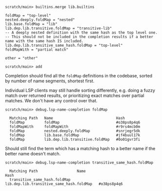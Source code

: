 ``` ucm :hide
scratch/main> builtins.merge lib.builtins
```

``` unison :hide
foldMap = "top-level"
nested.deeply.foldMap = "nested"
lib.base.foldMap = "lib"
lib.dep.lib.transitive.foldMap = "transitive-lib"
-- A deeply nested definition with the same hash as the top level one.
-- This should not be included in the completion results if a better name with the same hash IS included.
lib.dep.lib.transitive_same_hash.foldMap = "top-level"
foldMapWith = "partial match"

other = "other"
```

``` ucm :hide
scratch/main> add
```

Completion should find all the `foldMap` definitions in the codebase,
sorted by number of name segments, shortest first.

Individual LSP clients may still handle sorting differently, e.g. doing a fuzzy match over returned results, or
prioritizing exact matches over partial matches. We don't have any control over that.

``` ucm
scratch/main> debug.lsp-name-completion foldMap

  Matching Path   Name                             Hash
  foldMap         foldMap                          #o38ps8p4q6
  foldMapWith     foldMapWith                      #r9rs4mcb0m
  foldMap         nested.deeply.foldMap            #snrjegr5dk
  foldMap         lib.base.foldMap                 #jf4buul17k
  foldMap         lib.dep.lib.transitive.foldMap   #0o01gvr3fi
```

Should still find the term which has a matching hash to a better name if the better name doesn't match.

``` ucm
scratch/main> debug.lsp-name-completion transitive_same_hash.foldMap

  Matching Path                  Name                                       Hash
  transitive_same_hash.foldMap   lib.dep.lib.transitive_same_hash.foldMap   #o38ps8p4q6
```
